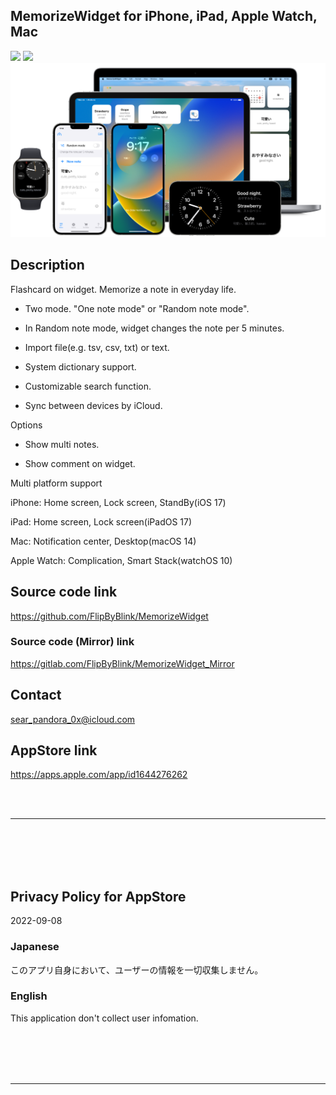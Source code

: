 MemorizeWidget for iPhone, iPad, Apple Watch, Mac
---------------------------------------------------

<img src="iOS/🧰SupportingFiles/Assets.xcassets/RoundedIcon.imageset/icon.png" width="64">

<a href="https://apps.apple.com/app/id1644276262" target="blank">
    <img src="https://developer.apple.com/assets/elements/badges/download-on-the-app-store.svg">
</a>

<img src="Shared/🗄️Rest/ForREADME/1200w.png" width="600">


Description
------------
Flashcard on widget. Memorize a note in everyday life.

- Two mode. "One note mode" or "Random note mode".

- In Random note mode, widget changes the note per 5 minutes.

- Import file(e.g. tsv, csv, txt) or text.

- System dictionary support.

- Customizable search function.

- Sync between devices by iCloud.


Options

- Show multi notes.

- Show comment on widget.


Multi platform support

iPhone: Home screen, Lock screen, StandBy(iOS 17)

iPad: Home screen, Lock screen(iPadOS 17)

Mac: Notification center, Desktop(macOS 14)

Apple Watch: Complication, Smart Stack(watchOS 10)


Source code link
------------------
https://github.com/FlipByBlink/MemorizeWidget

### Source code (Mirror) link
https://gitlab.com/FlipByBlink/MemorizeWidget_Mirror


Contact
------------
sear_pandora_0x@icloud.com


AppStore link
--------------
https://apps.apple.com/app/id1644276262


<br>
<br>

* * *

<br>
<br>
<br>
<br>

Privacy Policy for AppStore
----------------------------
2022-09-08

### Japanese
このアプリ自身において、ユーザーの情報を一切収集しません。

### English
This application don't collect user infomation.

<br>
<br>
<br>
<br>

* * *

<br>
<br>

<!-- URL "Support page for AppStore" -->
<!-- https://flipbyblink.github.io/MemorizeWidget/ -->

<!-- URL "Privacy Policy for AppStore" -->
<!-- https://flipbyblink.github.io/MemorizeWidget/#privacy-policy-for-appstore -->
